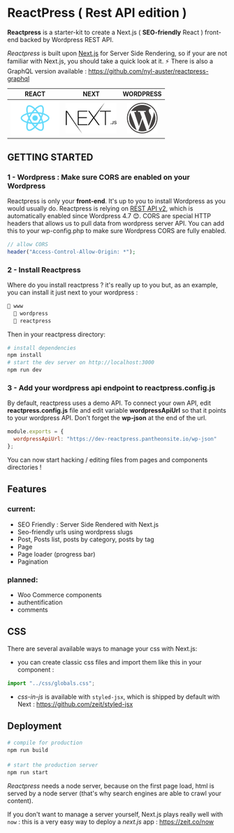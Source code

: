 # ReactPress ( Rest API edition )

**Reactpress** is a starter-kit to create a Next.js ( **SEO-friendly** React ) front-end backed by Wordpress REST API. 

*Reactpress* is built upon [Next.js](https://github.com/zeit/next.js/) for Server Side Rendering, so if your are not familiar with Next.js, you should take a quick look at it. ⚡ There is also a GraphQL version available : https://github.com/nyl-auster/reactpress-graphql 

<center>

| REACT | NEXT | WORDPRESS |
|:---:|:---:|:---:|
|<img height="80" src="./images/react.svg" /> |  <img height="70" src="./images/next.png" /> | <img height="70" src="./images/wordpress.svg" />

</center>



## GETTING STARTED

### 1 - Wordpress : Make sure CORS are enabled on your Wordpress

Reactpress is only your **front-end**. It's up to you to install Wordpress as you would usually do. Reactpress is relying on [REST API v2](http://v2.wp-api.org), which is automatically enabled since Wordpress 4.7 😊. CORS are special HTTP headers that allows us to pull data from wordpress server API. You can add this to your wp-config.php to make sure Wordpress CORS are fully enabled.

```php
// allow CORS
header("Access-Control-Allow-Origin: *");
```

### 2 - Install Reactpress

Where do you install reactpress ? it's really up to you but, as an example, you can install it just next to your wordpress :

```js
📁 www
  📁 wordpress
  📁 reactpress
```

Then in your reactpress directory:
```sh
# install dependencies
npm install
# start the dev server on http://localhost:3000
npm run dev
```

### 3 - Add your wordpress api endpoint to reactpress.config.js

By default, reactpress uses a demo API. To connect your own API, edit **reactpress.config.js** file and edit variable **wordpressApiUrl** so that it points to your wordpress API. Don't forget the **wp-json** at the end of the url.

```js
module.exports = {
  wordpressApiUrl: "https://dev-reactpress.pantheonsite.io/wp-json"
};
```

You can now start hacking / editing files from pages and components directories !

## Features

### current:

- SEO Friendly : Server Side Rendered with Next.js
- Seo-friendly urls using wordpress slugs
- Post, Posts list, posts by category, posts by tag
- Page
- Page loader (progress bar)
- Pagination

### planned:

- Woo Commerce components
- authentification
- comments

## CSS

There are several available ways to manage your css with Next.js:

- you can create classic css files and import them like this in your component :

```js
import "../css/globals.css";
```

- *css-in-js* is available with `styled-jsx`, which is shipped by default with Next : https://github.com/zeit/styled-jsx

## Deployment

```sh
# compile for production
npm run build

# start the production server
npm run start
```

*Reactpress* needs a node server, because on the first page load, html is served by a node server (that's why search engines are able to crawl your content).

If you don't want to manage a server yourself, Next.js plays really well with `now` : this is a very easy way to deploy a *next.js* app : https://zeit.co/now
